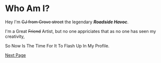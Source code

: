 # Who Am I? 

Hey I'm ~~CJ from Grove street~~ the legendary ***Roadside Havoc***.

I'm a Great ~~Friend~~ Artist, but no one appriciates that as no one has seen my creativity,

So Now Is The Time For It To Flash Up In My Profile.

[Next Page](/Short_bio.md)
